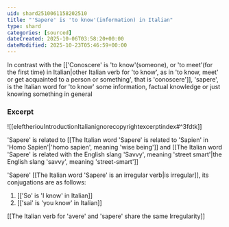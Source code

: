 ```yaml
---
uid: shard2510061158202510
title: "'Sapere' is 'to know'(information) in Italian"
type: shard
categories: [sourced]
dateCreated: 2025-10-06T03:58:20+00:00
dateModified: 2025-10-23T05:46:59+00:00
---
```

In contrast with the [['Conoscere' is 'to know'(someone), or 'to meet'(for the first time) in Italian|other Italian verb for 'to know', as in 'to know, meet' or get acquainted to a person or something', that is 'conoscere']], 'sapere', is the Italian word for 'to know' some information, factual knowledge or just knowing something in general
### Excerpt
![[eleftheriouIntroductionItalianignorecopyrightexcerptindex#^3fdtk]]

'Sapere' is related to [[The Italian word 'Sapere' is related to 'Sapien' in 'Homo Sapien'|'homo sapien', meaning 'wise being']] and [[The Italian word 'Sapere' is related with the English slang 'Savvy', meaning 'street smart'|the English slang 'savvy', meaning 'street-smart']]

'Sapere' [[The Italian word 'Sapere' is an irregular verb|is irregular]], its conjugations are as follows:
1. [['So' is 'I know' in Italian]]
2. [['sai' is 'you know' in Italian]]

[[The Italian verb for 'avere' and 'sapere' share the same Irregularity]]